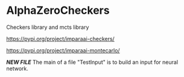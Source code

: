 # AlphaZeroCheckers
Checkers library and mcts library

https://pypi.org/project/imparaai-checkers/

https://pypi.org/project/imparaai-montecarlo/

***NEW FILE*** 
The main of a file "TestInput" is to build an input for neural network.
